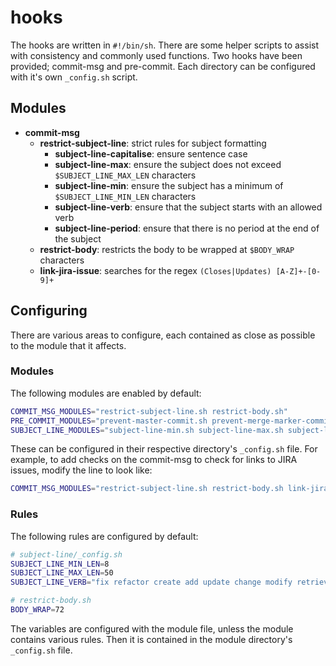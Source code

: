 # hooks

The hooks are written in `#!/bin/sh`. There are some helper scripts to assist with consistency and commonly used functions. Two hooks have been provided; commit-msg and pre-commit. Each directory can be configured with it's own `_config.sh` script.

## Modules

* **commit-msg**
  * **restrict-subject-line**: strict rules for subject formatting
    * **subject-line-capitalise**: ensure sentence case
    * **subject-line-max**: ensure the subject does not exceed `$SUBJECT_LINE_MAX_LEN` characters
    * **subject-line-min**: ensure the subject has a minimum of `$SUBJECT_LINE_MIN_LEN` characters
    * **subject-line-verb**: ensure that the subject starts with an allowed verb
    * **subject-line-period**: ensure that there is no period at the end of the subject
  * **restrict-body**: restricts the body to be wrapped at `$BODY_WRAP` characters
  * **link-jira-issue**: searches for the regex `(Closes|Updates) [A-Z]+-[0-9]+`

## Configuring

There are various areas to configure, each contained as close as possible to the module that it affects.

### Modules

The following modules are enabled by default:

```bash
COMMIT_MSG_MODULES="restrict-subject-line.sh restrict-body.sh"
PRE_COMMIT_MODULES="prevent-master-commit.sh prevent-merge-marker-commits.sh"
SUBJECT_LINE_MODULES="subject-line-min.sh subject-line-max.sh subject-line-capitalise.sh subject-line-period.sh subject-line-verb.sh"
```

These can be configured in their respective directory's `_config.sh` file. For example, to add checks on the commit-msg to check for links to JIRA issues, modify the line to look like:

```bash
COMMIT_MSG_MODULES="restrict-subject-line.sh restrict-body.sh link-jira-issue.sh"
```

### Rules

The following rules are configured by default:

```bash
# subject-line/_config.sh
SUBJECT_LINE_MIN_LEN=8
SUBJECT_LINE_MAX_LEN=50
SUBJECT_LINE_VERB="fix refactor create add update change modify retrieve remove delete release merge revert"

# restrict-body.sh
BODY_WRAP=72
```

The variables are configured with the module file, unless the module contains various rules. Then it is contained in the module directory's `_config.sh` file.

